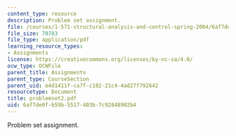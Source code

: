 ```yaml
---
content_type: resource
description: Problem set assignment.
file: /courses/1-571-structural-analysis-and-control-spring-2004/6af7de0fb59b5517403b7c92848902b4_problemset2.pdf
file_size: 70783
file_type: application/pdf
learning_resource_types:
- Assignments
license: https://creativecommons.org/licenses/by-nc-sa/4.0/
ocw_type: OCWFile
parent_title: Assignments
parent_type: CourseSection
parent_uid: e4d1411f-ca7f-c182-21c4-4ad27f792642
resourcetype: Document
title: problemset2.pdf
uid: 6af7de0f-b59b-5517-403b-7c92848902b4
---
```

Problem set assignment.